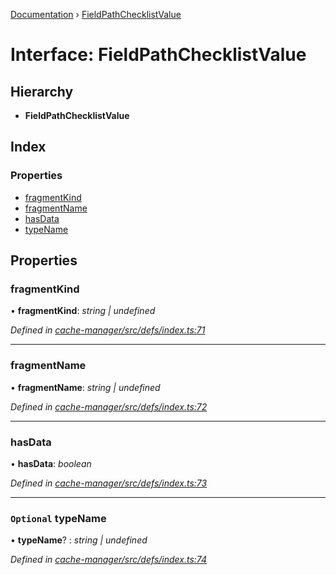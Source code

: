 [Documentation](../README.md) › [FieldPathChecklistValue](fieldpathchecklistvalue.md)

# Interface: FieldPathChecklistValue

## Hierarchy

* **FieldPathChecklistValue**

## Index

### Properties

* [fragmentKind](fieldpathchecklistvalue.md#fragmentkind)
* [fragmentName](fieldpathchecklistvalue.md#fragmentname)
* [hasData](fieldpathchecklistvalue.md#hasdata)
* [typeName](fieldpathchecklistvalue.md#optional-typename)

## Properties

###  fragmentKind

• **fragmentKind**: *string | undefined*

*Defined in [cache-manager/src/defs/index.ts:71](https://github.com/badbatch/graphql-box/blob/2410fc32/packages/cache-manager/src/defs/index.ts#L71)*

___

###  fragmentName

• **fragmentName**: *string | undefined*

*Defined in [cache-manager/src/defs/index.ts:72](https://github.com/badbatch/graphql-box/blob/2410fc32/packages/cache-manager/src/defs/index.ts#L72)*

___

###  hasData

• **hasData**: *boolean*

*Defined in [cache-manager/src/defs/index.ts:73](https://github.com/badbatch/graphql-box/blob/2410fc32/packages/cache-manager/src/defs/index.ts#L73)*

___

### `Optional` typeName

• **typeName**? : *string | undefined*

*Defined in [cache-manager/src/defs/index.ts:74](https://github.com/badbatch/graphql-box/blob/2410fc32/packages/cache-manager/src/defs/index.ts#L74)*
